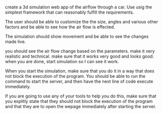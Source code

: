 create a 3d simulation web app  of the airflow through a car. Use usig the simplest framework that can reasonably fulfill the requirements. 

The user should be able to customize the the size, angles and various other factors and be able to see how the air flow is effected. 

The simulation should show movement and be able to see the changes made live. 

you should see the air flow change based on the parameters.  make it very realistic and technical.  make sure that it works very good and looks good. when you are done, start simulation so I can see it work. 

When you start the simulation, make sure that you do it in a way that does not block the execution of the program.  You should be able to run the command to start the server, and then have the next line of code execute immediately.

If you are going to use any of your tools to help you do this, make sure that you explitly state that they should not block the execution of the program and that they are to open the wepage immediately after starting the server.    